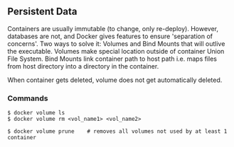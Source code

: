 ## Persistent Data

Containers are usually immutable (to change, only re-deploy). However, databases are not, and Docker gives features to ensure 'separation of concerns'. Two ways to solve it: Volumes and Bind Mounts that will outlive the executable. Volumes make special location outside of container Union File System. Bind Mounts link container path to host path i.e. maps files from host directory into a directory in the container.

When container gets deleted, volume does not get automatically deleted.

### Commands

```console
$ docker volume ls
$ docker volume rm <vol_name1> <vol_name2>

$ docker volume prune    # removes all volumes not used by at least 1 container
```
